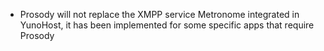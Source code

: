 * Prosody will not replace the XMPP service Metronome integrated in YunoHost, it has been implemented for some specific apps that require Prosody
